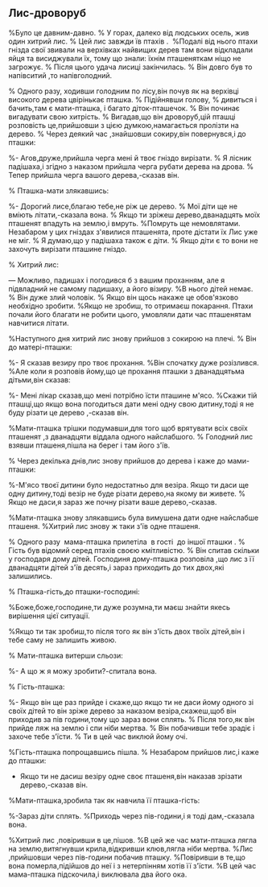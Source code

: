 ## Лис-дроворуб

%Було це давним-давно.
% У горах, далеко від людських осель, жив один хитрий лис.
% Цей лис завжди їв птахів .
 %Подалі від нього птахи гнізда свої звивали на верхівках найвищих дерев там вони відкладали яйця та висиджували їх, тому що знали: їхнім пташеняткам ніщо не загрожує.
% Після цього удача лисиці закінчилась.
% Він довго був то напівситий ,то напівголодний.

% Одного разу, ходивши голодним по лісу,він почув як на верхівці високого дерева цвірінькає пташка.
% Підійнявши голову,
% дивиться і бачить,там є мати-пташка, і багато діток-пташечок.
% Він починає вигадувати свою хитрість.
% Вигадав,що він дроворуб,цій пташці розповість це,прийшовши з цією думкою,намагається пролізти на дерево.
% Через деякий час ,знайшовши сокиру,він повернувся,і до пташки:

%- Агов,друже,прийшла черга мені й твоє гніздо вирізати.
% Я лісник падішаха,і згідно з наказом прийшла черга рубати дерева на дрова.
% Тепер прийшла черга вашого дерева,-сказав він.

% Пташка-мати злякавшись:

%- Дорогий лисе,благаю тебе,не ріж це дерево.
% Мої діти ще не вміють літати,-сказала вона.
% Якщо ти зріжеш дерево,дванадцять моїх пташенят впадуть на землю,і вмруть.
%Помруть ще немовлятами.
Незабаром у цих гніздах з'явилися пташенята, проте дістати їх Лис уже не міг.
% Я думаю,що у падішаха також є діти.
% Якщо діти є то вони не захочуть вирізати пташине гніздо.

% Хитрий лис:

— Можливо, падишах і погодився б з вашим проханням, але я підвладний не самому падишаху, а його візиру.
%В нього дітей немає.
% Він дуже злий чоловік.
% Якщо він щось накаже це обов'язково необхідно зробити.
%Якщо не зробиш, то отримаєш покарання.
Птахи почали його благати не робити цього, умовляли дати час пташенятам навчитися літати.

%Наступного дня хитрий лис знову прийшов з сокирою на плечі.
% Він до матері-пташки:

%- Я сказав везиру про твоє прохання.
%Він спочатку дуже розізлився.
%Але коли я розповів йому,що це прохання пташки з дванадцятьма дітьми,він сказав:

%- Мені лікар сказав,що мені потрібно їсти пташине м'ясо.
%Скажи тій пташці,що якщо вона погодиться дати мені одну свою дитину,тоді я не буду різати це дерево ,-сказав він.

%Мати-пташка трішки подумавши,для того щоб врятувати всіх своїх пташенят ,з дванадцяти віддала одного найслабшого.
% Голодний лис взявши пташеня,пішла на берег і там його з'їв.

% Через декілька днів,лис знову прийшов до дерева і каже до мами-пташки:

%-М'ясо твоєї дитини було недостатньо для везіра.
Якщо ти даси ще одну дитину,тоді везір не буде різати дерево,на якому ви живете.
% Якщо не даси,я зараз же почну різати ваше дерево,-сказав.

%Мати-пташка знову злякавшись була вимушена дати одне найслабше пташеня.
%Хитрий лис знову ж таки з'їв одне пташеня.

% Одного разу  мама-пташка прилетіла  в гості  до іншої пташки .
% Гість був відомий серед птахів своєю кмітливістю.
% Він спитав скільки у господаря дому дітей.
Господиня дому-пташка розповіла ,що лис з її дванадцяти дітей з'їв десять,і зараз приходить до тих двох,які залишились.

% Пташка-гість,до пташки-господині:

%Боже,боже,господине,ти дуже розумна,ти маєш знайти якесь вирішення цієї ситуації.

%Якщо ти так зробиш,то після того як він з'їсть двох твоїх дітей,він і тебе саму не залишить живою.

% Мати-пташка витерши сльози:

%- А що ж я можу зробити?-спитала вона.

% Гість-пташка:

%- Якщо він ще раз прийде і скаже,що якщо ти не даси йому одного зі своїх дітей то він зріже дерево за наказом везіра,скажеш,щоб він приходив за пів години,тому що зараз вони сплять.
% Після того,як він прийде ляж на землю і спи ніби мертва.
% Він побачивши тебе зрадіє і захоче тебе з'їсти.
% Ти в цей час виклюй йому очі.

%Гість-пташка попрощавшись пішла.
% Незабаром прийшов лис,і каже до пташки:

- Якщо ти не дасиш везіру одне своє пташеня,він наказав зрізати дерево,-сказав він.

%Мати-пташка,зробила так як навчила її пташка-гість:

%-Зараз діти сплять.
%Приходь через пів-години,і я тоді дам,-сказала вона.

%Хитрий лис ,повіривши в це,пішов.
%В цей же час мати-пташка лягла на землю,витягнувши крила,відкривши клюв,лягла ніби мертва.
%Лис ,прийшовши через пів-години побачив пташку.
%Повіривши в те,що вона померла,підійшов до неї і з нетерпінням хотів її з'їсти.
%В цей час мама-пташка підскочила,і виклювала два його ока.
